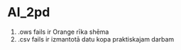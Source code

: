 # AI_2pd
1) .ows fails ir Orange rīka shēma
2) .csv fails ir izmantotā datu kopa praktiskajam darbam
